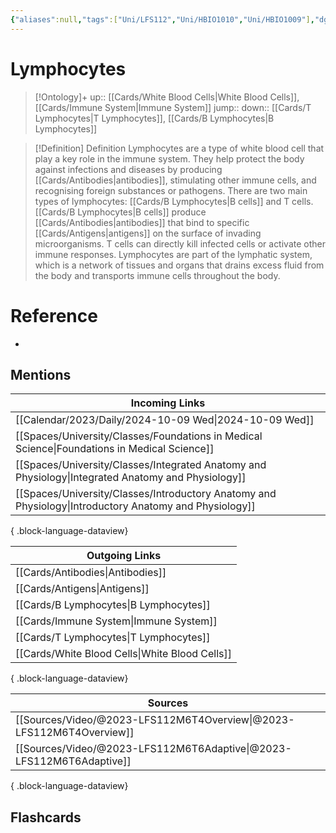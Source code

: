 ```yaml
---
{"aliases":null,"tags":["Uni/LFS112","Uni/HBIO1010","Uni/HBIO1009"],"dg-publish":true,"permalink":"/cards/lymphocytes/","dgPassFrontmatter":true}
---
```


# Lymphocytes

> [!Ontology]+
> up:: [[Cards/White Blood Cells\|White Blood Cells]], [[Cards/Immune System\|Immune System]]
> jump::
> down:: [[Cards/T Lymphocytes\|T Lymphocytes]], [[Cards/B Lymphocytes\|B Lymphocytes]]

> [!Definition] Definition
> Lymphocytes are a type of white blood cell that play a key role in the immune system. They help protect the body against infections and diseases by producing [[Cards/Antibodies\|antibodies]], stimulating other immune cells, and recognising foreign substances or pathogens. There are two main types of lymphocytes: [[Cards/B Lymphocytes\|B cells]] and T cells. [[Cards/B Lymphocytes\|B cells]] produce [[Cards/Antibodies\|antibodies]] that bind to specific [[Cards/Antigens\|antigens]] on the surface of invading microorganisms. T cells can directly kill infected cells or activate other immune responses. Lymphocytes are part of the lymphatic system, which is a network of tissues and organs that drains excess fluid from the body and transports immune cells throughout the body.

# Reference

- 

## Mentions

| Incoming Links                                                                                            |
| --------------------------------------------------------------------------------------------------------- |
| [[Calendar/2023/Daily/2024-10-09 Wed\|2024-10-09 Wed]]                                                 |
| [[Spaces/University/Classes/Foundations in Medical Science\|Foundations in Medical Science]]           |
| [[Spaces/University/Classes/Integrated Anatomy and Physiology\|Integrated Anatomy and Physiology]]     |
| [[Spaces/University/Classes/Introductory Anatomy and Physiology\|Introductory Anatomy and Physiology]] |

{ .block-language-dataview}

| Outgoing Links                                    |
| ------------------------------------------------- |
| [[Cards/Antibodies\|Antibodies]]               |
| [[Cards/Antigens\|Antigens]]                   |
| [[Cards/B Lymphocytes\|B Lymphocytes]]         |
| [[Cards/Immune System\|Immune System]]         |
| [[Cards/T Lymphocytes\|T Lymphocytes]]         |
| [[Cards/White Blood Cells\|White Blood Cells]] |

{ .block-language-dataview}

| Sources                                                                 |
| ----------------------------------------------------------------------- |
| [[Sources/Video/@2023-LFS112M6T4Overview\|@2023-LFS112M6T4Overview]] |
| [[Sources/Video/@2023-LFS112M6T6Adaptive\|@2023-LFS112M6T6Adaptive]] |

{ .block-language-dataview}

## Flashcards